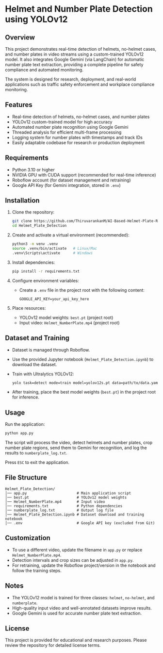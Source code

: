 # Helmet and Number Plate Detection using YOLOv12

## Overview
This project demonstrates real-time detection of helmets, no-helmet cases, and number plates in video streams using a custom-trained YOLOv12 model. It also integrates Google Gemini (via LangChain) for automatic number plate text extraction, providing a complete pipeline for safety compliance and automated monitoring.  

The system is designed for research, deployment, and real-world applications such as traffic safety enforcement and workplace compliance monitoring.  

## Features
- Real-time detection of helmets, no-helmet cases, and number plates  
- YOLOv12 custom-trained model for high accuracy  
- Automated number plate recognition using Google Gemini  
- Threaded analysis for efficient multi-frame processing  
- Logging system for number plates with timestamps and track IDs  
- Easily adaptable codebase for research or production deployment  

## Requirements
- Python 3.10 or higher  
- NVIDIA GPU with CUDA support (recommended for real-time inference)  
- Roboflow account (for dataset management and retraining)  
- Google API Key (for Gemini integration, stored in `.env`)  

## Installation

1. Clone the repository:
   ```bash
   git clone https://github.com/ThiruvarankanM/AI-Based-Helmet-Plate-Recognition.git
   cd Helmet_Plate_Detection
   ````

2. Create and activate a virtual environment (recommended):

   ```bash
   python3 -m venv .venv
   source .venv/bin/activate   # Linux/Mac
   .venv\Scripts\activate      # Windows
   ```

3. Install dependencies:

   ```bash
   pip install -r requirements.txt
   ```

4. Configure environment variables:

   * Create a `.env` file in the project root with the following content:

     ```
     GOOGLE_API_KEY=your_api_key_here
     ```

5. Place resources:

   * YOLOv12 model weights: `best.pt` (project root)
   * Input video: `Helmet_NumberPlate.mp4` (project root)

## Dataset and Training

* Dataset is managed through Roboflow.
* Use the provided Jupyter notebook (`Helmet_Plate_Detection.ipynb`) to download the dataset.
* Train with Ultralytics YOLOv12:

  ```bash
  yolo task=detect mode=train model=yolov12s.pt data=path/to/data.yaml epochs=100 imgsz=640 plots=True
  ```
* After training, place the best model weights (`best.pt`) in the project root for inference.

## Usage

Run the application:

```bash
python app.py
```

The script will process the video, detect helmets and number plates, crop number plate regions, send them to Gemini for recognition, and log the results to `numberplate_log.txt`.

Press `ESC` to exit the application.

## File Structure

```
Helmet_Plate_Detection/
│── app.py                       # Main application script
│── best.pt                      # YOLOv12 model weights
│── Helmet_NumberPlate.mp4       # Input video
│── requirements.txt             # Python dependencies
│── numberplate_log.txt          # Output log file
│── Helmet_Plate_Detection.ipynb # Dataset download and training notebook
│── .env                         # Google API key (excluded from Git)
```

## Customization

* To use a different video, update the filename in `app.py` or replace `Helmet_NumberPlate.mp4`.
* Detection intervals and crop sizes can be adjusted in `app.py`.
* For retraining, update the Roboflow project/version in the notebook and follow the training steps.

## Notes

* The YOLOv12 model is trained for three classes: `helmet`, `no-helmet`, and `numberplate`.
* High-quality input video and well-annotated datasets improve results.
* Google Gemini is used for accurate number plate text extraction.

## License

This project is provided for educational and research purposes. Please review the repository for detailed license terms.
